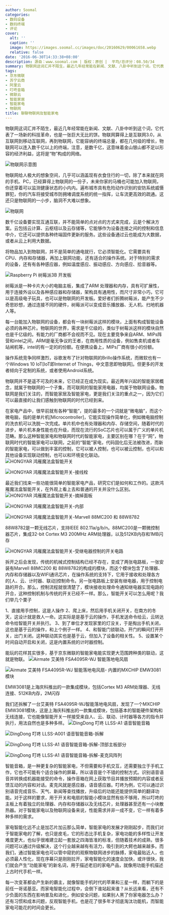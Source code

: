 ```yaml
---
author: Soomal
categories:
- 数码设备
- 数码终端
- 评论
cover:
  alt: ''
  caption: ''
  image: https://images.soomal.cc/images/doc/20160629/00061658.webp
  relative: false
date: '2016-06-30T14:33:38+08:00'
description: 源自：www.soomal.com | 版权：原创 |  平均/总评分：08.50/34
summary: 物联网这词汇并不陌生，最近几年经常能在新闻、文献、八卦中听到这个词，它代表了一场新的科技革命，也是一张巨大无比的饼。物联网算得上是互联网3.0，从互联网到移动互联网，再到物联网，它能容纳的终端总量，都在几何级的增长，物联网可以连入数千亿以上的终端，注意，是数千亿
tags:
- 京东微联
- 苏宁云商
- 阿里云
- 叮咚音箱
- 微联云
- 智能家居
- 智能家电
- 物联网
title: 聊聊物联网及智能家电
---
```


物联网这词汇并不陌生，最近几年经常能在新闻、文献、八卦中听到这个词，它代表了一场新的科技革命，也是一张巨大无比的饼。物联网算得上是互联网3.0，从互联网到移动互联网，再到物联网，它能容纳的终端总量，都在几何级的增长，物联网可以连入数千亿以上的终端，注意，是数千亿，这意味着金山银山都不足以形容的经济利益，这将是“物”构成的网络。 

![物联网示意图](https://images.soomal.cc/images/doc/20100721/00006448.webp)




物联网给人极大的想象空间，几乎可以涵盖现有衣食住行的一切，除了本来就在网的手机、PC，已经算得上物联网的一份子，未来你家的马桶也可能加入物联网，你还穿着可以监测健康状态的小内内。遍布城市具有危险动作识别的安防系统威慑罪犯，你的汽车将接受城市防拥堵调度系统的统一指挥，让车流更高效的疏通。这还只是物联网的一小步，脑洞不大难以想象。

![物联网](https://images.soomal.cc/images/doc/20150711/00053018.webp)




数千亿设备要实现互通互联，并不能简单的点对点的方式来完成，云是个解决方案。云包括云计算、云枢纽以及云存储等，它能够作为设备连接之间的控制和信息中介，它还可以提供各种终端固件更新的服务。这些设备通过云也能成为大数据，或者从云上利用大数据。

将物品加入到物联网，并不是简单的通电就行，它必须智能化。它需要具有CPU、内存和存储器，再加上联网功能，还有适合的操作系统。对于特别的需求的设备，还有有各种感应器，例如温度感应、振动感应、方向感应、拾音器等。

![Raspberry Pi 树莓派3B 开发板](https://images.soomal.cc/images/doc/20160629/00061657.webp)




树莓派是一种卡片大小的电脑主板，集成了ARM 处理器和内存，具有可扩展性，用于连接外设以及各种感应器和存储器，架构具有通用性，而尺寸非常小巧，它可以是高级电子玩具，也可以是物联网的开发板。爱好者们折腾树莓派，能产生不少奇思妙想，通过连接不同的硬件，树莓派可以变成音乐播放器、无人机、扫地机器人等。

每一台能加入物联网的设备，都会有一块树莓派这样的模块，上面有构成智能设备必须的各种芯片。物联网的世界，需求是千亿级的，类似于树莓派这样的模块自然也是千亿级的。有能力的厂商都不会视而不见。现在主要竞争来自ARM、MIPs阵营和intel之间，ARM是毫无争议的王者，在商用性质的设备，例如售卖机或者车站闸机等，intel的有一定的的份额。在便携设备上，MIPs厂商有很小的份额。

操作系统竞争同样激烈，谷歌发布了针对物联网的Brillo操作系统，而微软也有一个Windows 10 IoT[IoT即Internet of Things，中文意思即物联网]。但更多的开发者倾向于定制的系统，或者使用Android系统。

物联网并不是遥不可及的未来，它已经正在成为现实。最近两年兴起的智能家居概念，就属于物联网的一个子集，而可联网的智能家用电器，均属于物联网设备。物联网是我们关注的，而智能家居及智能家电，更是我们关注的重点之一，因为它们可以最直接的让我们感触到物联网的时代已经到来。

在家电产品中，很早前就有各种“智能”，提的最多的一个词就是“微电脑”，而这个微电脑，指的是单片机[Microcontroller]，它能实现操作简单化，例如微电脑控制的洗衣机可以洗脱一次完成。单片机中也有处理器和内存、存储空间，随着时代的进步，单片机本身性能也在升级，而现在流行的SoC芯片也可以属于广义的单片机范畴。那么这种智能家电和物联网时代的智能家电，主要区别在哪？在于“网”，物联网时代的智能家电可以联网，之前的“智能”家电，代码固化后无法被改进，而新的智能家电，可以做到丰富的控制，它可以被人控制，也可以被云控制，也可以和其他设备实现联动控制，也可以和环境变化联动。
![HONGYAR 鸿雁魔法盒智能开关](https://images.soomal.cc/images/doc/20160629/00061649_01.webp)




![HONGYAR 鸿雁魔法盒智能开关-接线栓](https://images.soomal.cc/images/doc/20160629/00061650_01.webp)




最近我们找来一些功能很简单的智能家电产品，研究它们是如何和工作的。这款鸿雁魔法盒智能开关，在外观上看上去和普通的开关并没什么区别。
![HONGYAR 鸿雁魔法盒智能开关-摘掉面板](https://images.soomal.cc/images/doc/20160629/00061651_01.webp)




![HONGYAR 鸿雁魔法盒智能开关-内部](https://images.soomal.cc/images/doc/20160629/00061652_01.webp)




![HONGYAR 鸿雁魔法盒智能开关-Marvell 88MC200 和 88W8782](https://images.soomal.cc/images/doc/20160629/00061653_01.webp)

88W8782是一颗无线芯片，支持IEEE 802.11a/g/b/n。88MC200是一颗微控制器芯片，集成32-bit Cortex M3 200MHz ARM处理器，以及512KB内存和1MB闪存


![HONGYAR 鸿雁魔法盒智能开关-受继电器控制的开关电路](https://images.soomal.cc/images/doc/20160629/00061654_01.webp)




拆开之后会发现，传统的机械式控制结构已经不存在，变成了两张电路板，一张安装有Marvell 88MC200 和 88W8782的构成的模块，而这个模块包含了处理器、内存和存储器以及WIFI通讯芯片，在操作系统的支持下，它用于接收和处理各方的[人、云、计时器、联动]控制命令。另一张电路板上安装有继电器，用于控制电路的开合。那么，控制流程就很清楚了，模块接收处理命令通知继电器实现电路的开合，这种控制机制与传统的开关已经不一样。那么，智能开关可以怎么用呢？我们举几个栗子

1、直接用手控制，这是人操作
2、爬上床，然后用手机关闭开关，在南方的冬天，这设计就是救人一命。这实际是是基于云的操作，手机发送命令给云，云转达命令给智能开关并执行。
3、到了单位才发现家里的灯没关，于是掏出手机关闭，这也是基于云的操作，和上个例子一样。
4、和智能门锁联动，开门的瞬间打开开关，出门关闭。这种联动其实也是基于云，但加入了设备的相关性。
5、设置某个时间自动开启和关闭，这是内置系统的计时器控制。

能玩的花样其实很多，基于京东微联的智能家电能实现更大范围跨种类的联动，这就是物联。
![Airmate 艾美特 FSA4095R-WJ 智能落地电风扇](https://images.soomal.cc/images/doc/20160629/00061655_01.webp)




![Airmate 艾美特 FSA4095R-WJ 智能落地电风扇- 内置的MXCHIP EMW3081模块](https://images.soomal.cc/images/doc/20160629/00061656_01.webp)

EMW3081是上海庆科推出的一款集成模块，包括Cortex M3 ARM处理器、无线连接、512KB内存，2M闪存


我们还拆解了一台艾美特 FSA4095R-WJ智能落地电风扇，发现了一个MXCHIP EMW3081模块，这是上海庆科推出的一款集成模块，包括基本的智能硬件架构和无线连接，它也能像智能开关一样接受来自人、云、联动、计时器等各方的指令并执行，用法自然也是多种多样。
![DingDong 叮咚 LLSS-A1 语音智能音箱](https://images.soomal.cc/images/doc/20160605/00061090_01.webp)




![DingDong 叮咚 LLSS-A001 语音智能音箱-拆解](https://images.soomal.cc/images/doc/20160605/00061099_01.webp)




![DingDong 叮咚 LLSS-A1 语音智能音箱-拆解-顶部主板部分](https://images.soomal.cc/images/doc/20160605/00061101_01.webp)




![DingDong 叮咚 LLSS-A1 语音智能音箱-拆解-麦克风阵列](https://images.soomal.cc/images/doc/20160605/00061110_01.webp)




智能音箱，是一种更复杂的智能家电，不但需要和手机交互，还需要独立于手机工作，它也不可能有个适合操作的屏幕，所以语音是个不错的控制方式。识别语音语音并转换成机器能接受的命令，操作音箱在网上获取节目并播放预期的内容或者反馈互动的内容和对话。麦克风就是感应器，语音感应器。叮咚为例，它可以通过识别语音完成音乐、天气、新闻等查找播放，升级后的功能还能提供简单的翻译功能。对于这样的要求，用于开关和电扇的智能小模块显然有些不够用，所以叮咚的主板上有着独立的处理器、内存和存储器以及无线芯片，处理器甚至还有一小块散热器。对于智能家电以及物联网设备来说，性能需求并非一成不变，它一样有着多种多样的需求。

家电智能化远不止是加芯片加云那么简单，智能家电的发展才刚刚起步，而我们对于智能家电的了解，也只是皮毛，它的形态比手机复杂，家电功能的多样性让开发难度更大，也似乎很难建立起一套放之四海皆准的标准，但随着技术的成熟，很多问题可以通过升级解决，这个行业越来越有有活力，吸引到的大鳄也越来越多。而我们，通过智能家电也可以管中窥豹的观察物联网进步的脉搏，家电最贴近人，也必须最人性化，现在序幕只是刚刚拉开，家电智能化的速度会加快，或许很快，我们就会产生“功能家电”的新名词，用于描述老旧的家电产品，就像用功能手机描述上古时代手机一样。

每一次变革都会产生新的霸主，就像智能手机时代的苹果和三星一样，而躺下的是前任一哥诺基亚。而家电智能化过程中，会倒下谁站起来谁？从长远来看，还有不少负面的东西在影响普及和进化，例如安全问题，如果别人黑了你家电器怎么办？还有习惯和成本问题，反观智能手机，也是花了很多年才彻底淘汰功能机，而智能家电可能花的时间会更长。